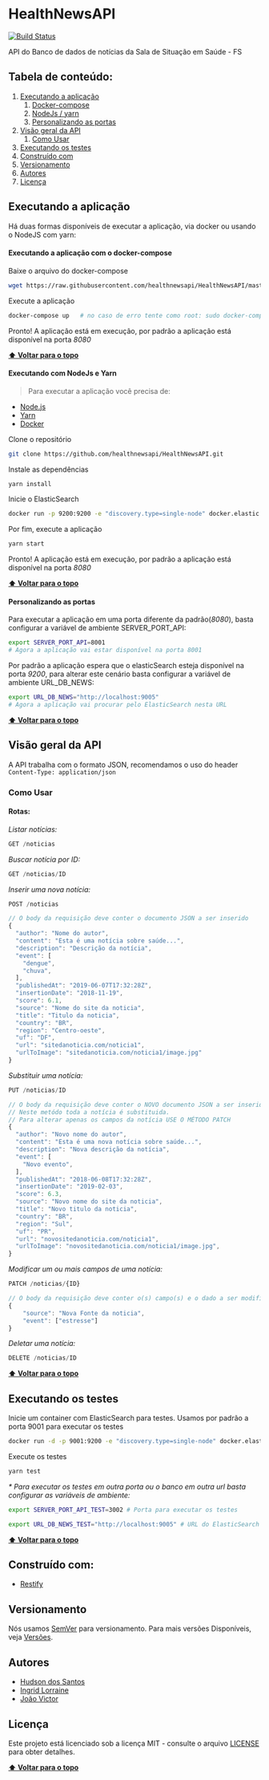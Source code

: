 # HealthNewsAPI
[![Build Status](https://travis-ci.org/healthnewsapi/HealthNewsAPI.svg?branch=master)](https://travis-ci.org/healthnewsapi/HealthNewsAPI)

API do Banco de dados de notícias da Sala de Situação em Saúde - FS

## Tabela de conteúdo:

  1. [Executando a aplicação](#executando-a-aplicação)
      1. [Docker-compose](#executando-a-aplicação-com-o-docker-compose) 
      1. [NodeJs / yarn](#executando-com-nodejs-e-yarn)
      1. [Personalizando as portas](#personalizando-as-portas)
  1. [Visão geral da API](#visão-geral-da-api)
      1. [Como Usar](#como-usar)
  1. [Executando os testes](#executando-os-testes)
  1. [Construído com](#construído-com)
  1. [Versionamento](#versionamento)
  1. [Autores](#autores)
  1. [Licença](#licença)

## Executando a aplicação

Há duas formas disponíveis de executar a aplicação, via docker ou usando o NodeJS com yarn:

#### Executando a aplicação com o docker-compose

Baixe o arquivo do docker-compose

```sh
wget https://raw.githubusercontent.com/healthnewsapi/HealthNewsAPI/master/docker-compose.yml
```

Execute a aplicação

```sh
docker-compose up   # no caso de erro tente como root: sudo docker-compose up
```
Pronto! A aplicação está em execução, por padrão a aplicação está disponível na porta _8080_

**[⬆ Voltar para o topo](#tabela-de-conteúdo)**

#### Executando com NodeJs e Yarn

> Para executar a aplicação você precisa de:

* [Node.js](https://nodejs.org/)
* [Yarn](https://yarnpkg.com)
* [Docker](https://www.docker.com/)

Clone o repositório

```sh
git clone https://github.com/healthnewsapi/HealthNewsAPI.git
```

Instale as dependências
```sh
yarn install
```

Inicie o ElasticSearch

```sh
docker run -p 9200:9200 -e "discovery.type=single-node" docker.elastic.co/elasticsearch/elasticsearch:7.1.1
```

Por fim, execute a aplicação

```sh
yarn start
```
Pronto! A aplicação está em execução, por padrão a aplicação está disponível na porta _8080_

**[⬆ Voltar para o topo](#tabela-de-conteúdo)**

#### Personalizando as portas

Para executar a aplicação em uma porta diferente da padrão(_8080_), basta configurar a variável de ambiente SERVER_PORT_API:

```sh
export SERVER_PORT_API=8001
# Agora a aplicação vai estar disponível na porta 8001
```

Por padrão a aplicação espera que o elasticSearch esteja disponível na porta _9200_, para alterar este cenário basta configurar a variável de ambiente URL_DB_NEWS:

```sh
export URL_DB_NEWS="http://localhost:9005"
# Agora a aplicação vai procurar pelo ElasticSearch nesta URL
```

**[⬆ Voltar para o topo](#tabela-de-conteúdo)**

## Visão geral da API

A API trabalha com o formato JSON, recomendamos o uso do header `Content-Type: application/json`

### Como Usar


#### **Rotas:**

_Listar notícias:_
```javascript
GET /noticias
```

_Buscar notícia por ID:_

```javascript
GET /noticias/ID
```

_Inserir uma nova notícia:_

```javascript
POST /noticias

// O body da requisição deve conter o documento JSON a ser inserido
{
  "author": "Nome do autor",
  "content": "Esta é uma notícia sobre saúde...",
  "description": "Descrição da notícia",
  "event": [
    "dengue",
    "chuva",
  ],
  "publishedAt": "2019-06-07T17:32:28Z",
  "insertionDate": "2018-11-19",
  "score": 6.1,
  "source": "Nome do site da noticia",
  "title": "Titulo da noticia",
  "country": "BR",
  "region": "Centro-oeste",
  "uf": "DF",
  "url": "sitedanoticia.com/noticia1",
  "urlToImage": "sitedanoticia.com/noticia1/image.jpg"
}
```

_Substituir uma notícia:_

```javascript
PUT /noticias/ID

// O body da requisição deve conter o NOVO documento JSON a ser inserido no ID indicado
// Neste metódo toda a notícia é substituida. 
// Para alterar apenas os campos da notícia USE O MÉTODO PATCH
{
  "author": "Novo nome do autor",
  "content": "Esta é uma nova notícia sobre saúde...",
  "description": "Nova descrição da notícia",
  "event": [
    "Novo evento",
  ],
  "publishedAt": "2018-06-08T17:32:28Z",
  "insertionDate": "2019-02-03",
  "score": 6.3,
  "source": "Novo nome do site da noticia",
  "title": "Novo titulo da noticia",
  "country": "BR",
  "region": "Sul",
  "uf": "PR",
  "url": "novositedanoticia.com/noticia1",
  "urlToImage": "novositedanoticia.com/noticia1/image.jpg",
}
```

_Modificar um ou mais campos de uma notícia:_

```javascript
PATCH /noticias/{ID}

// O body da requisição deve conter o(s) campo(s) e o dado a ser modificado
{
    "source": "Nova Fonte da noticia",
    "event": ["estresse"]
}
```

_Deletar uma notícia:_

```javascript
DELETE /noticias/ID
```

**[⬆ Voltar para o topo](#tabela-de-conteúdo)**

## Executando os testes

Inicie um container com ElasticSearch para testes. Usamos por padrão a porta 9001 para executar os testes

```sh
docker run -d -p 9001:9200 -e "discovery.type=single-node" docker.elastic.co/elasticsearch/elasticsearch:7.1.1
```

Execute os testes

```sh
yarn test
```

_* Para executar os testes em outra porta ou o banco em outra url basta configurar as variáveis de ambiente:_

```sh
export SERVER_PORT_API_TEST=3002 # Porta para executar os testes

export URL_DB_NEWS_TEST="http://localhost:9005" # URL do ElasticSearch para testes
```

**[⬆ Voltar para o topo](#tabela-de-conteúdo)**

## Construído com:

* [Restify](http://restify.com/)

## Versionamento

Nós usamos [SemVer](http://semver.org/) para versionamento. Para mais versões Disponíveis, veja [Versões](https://github.com/healthnewsapi/HealthNewsAPI/tags). 

## Autores

* [Hudson dos Santos](https://github.com/hdusantos)
* [Ingrid Lorraine](https://github.com/lorrainesilva)
* [João Victor](https://github.com/joao-victor-silva)


## Licença

Este projeto está licenciado sob a licença MIT - consulte o arquivo [LICENSE](LICENSE) para obter detalhes.

**[⬆ Voltar para o topo](#tabela-de-conteúdo)**
